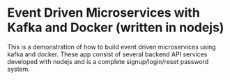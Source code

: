 # Event Driven Microservices with Kafka and Docker (written in nodejs)
This is a demonstration of how to build event driven microservices using kafka and docker. These app consist of several backend API services developed with nodejs and is a complete signup/login/reset password system.
